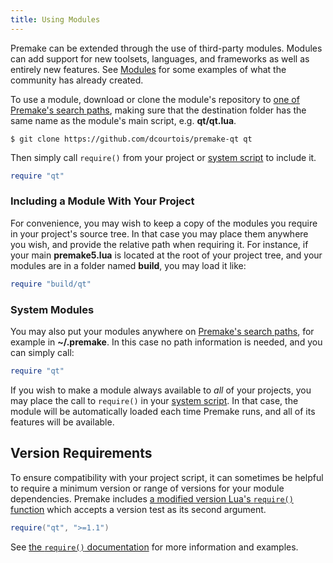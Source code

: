 ```yaml
---
title: Using Modules
---
```


Premake can be extended through the use of third-party modules. Modules can add support for new toolsets, languages, and frameworks as well as entirely new features. See [Modules](/community/modules) for some examples of what the community has already created.

To use a module, download or clone the module's repository to [one of Premake's search paths](Locating-Scripts.md), making sure that the destination folder has the same name as the module's main script, e.g. **qt/qt.lua**.

````
$ git clone https://github.com/dcourtois/premake-qt qt
````

Then simply call `require()` from your project or [system script](System-Scripts.md) to include it.

```lua
require "qt"
```

### Including a Module With Your Project ###

For convenience, you may wish to keep a copy of the modules you require in your project's source tree. In that case you may place them anywhere you wish, and provide the relative path when requiring it. For instance, if your main **premake5.lua** is located at the root of your project tree, and your modules are in a folder named **build**, you may load it like:

```lua
require "build/qt"
```

### System Modules ###

You may also put your modules anywhere on [Premake's search paths](Locating-Scripts.md), for example in **~/.premake**. In this case no path information is needed, and you can simply call:

```lua
require "qt"
```

If you wish to make a module always available to *all* of your projects, you may place the call to `require()` in your [system script](System-Scripts.md). In that case, the module will be automatically loaded each time Premake runs, and all of its features will be available.


## Version Requirements

To ensure compatibility with your project script, it can sometimes be helpful to require a minimum version or range of versions for your module dependencies. Premake includes [a modified version Lua's `require()` function](globals/require.md) which accepts a version test as its second argument.

```lua
require("qt", ">=1.1")
```

See [the `require()` documentation](globals/require.md) for more information and examples.
